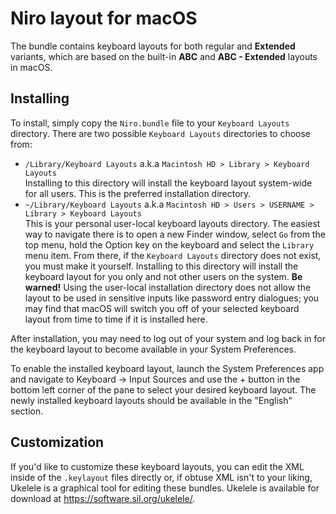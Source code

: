 Niro layout for macOS
====================================

The bundle contains keyboard layouts for both regular and **Extended** variants,
which are based on the built-in **ABC** and **ABC - Extended** layouts in macOS.

## Installing

To install, simply copy the `Niro.bundle` file to your `Keyboard Layouts` directory.
There are two possible `Keyboard Layouts` directories to choose from:

- `/Library/Keyboard Layouts` a.k.a `Macintosh HD > Library > Keyboard Layouts`  
  Installing to this directory will install the keyboard layout
  system-wide for all users. This is the preferred installation
  directory.
- `~/Library/Keyboard Layouts` a.k.a `Macintosh HD > Users > USERNAME > Library > Keyboard Layouts`  
  This is your personal user-local keyboard layouts directory. The
  easiest way to navigate there is to open a new Finder window, select
  `Go` from the top menu, hold the Option key on the keyboard and select
  the `Library` menu item. From there, if the `Keyboard Layouts` directory
  does not exist, you must make it yourself. Installing to this directory
  will install the keyboard layout for you only and not other users on the
  system. **Be warned!** Using the user-local installation directory does
  not allow the layout to be used in sensitive inputs like password entry
  dialogues; you may find that macOS will switch you off of your selected
  keyboard layout from time to time if it is installed here.

After installation, you may need to log out of your system and log back
in for the keyboard layout to become available in your System
Preferences.

To enable the installed keyboard layout, launch the System Preferences
app and navigate to Keyboard -> Input Sources and use the + button in
the bottom left corner of the pane to select your desired keyboard
layout. The newly installed keyboard layouts should be available in the
"English" section.

## Customization

If you'd like to customize these keyboard layouts, you can edit the XML
inside of the `.keylayout` files directly or, if obtuse XML isn't to
your liking, Ukelele is a graphical tool for editing these bundles.
Ukelele is available for download at https://software.sil.org/ukelele/.